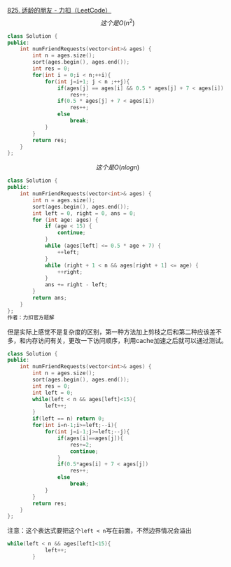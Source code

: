 [825. 适龄的朋友 - 力扣（LeetCode）](https://leetcode.cn/problems/friends-of-appropriate-ages/description/?envType=daily-question&envId=2024-11-17)
$$
这个是O(n^2)
$$
```cpp
class Solution {
public:
    int numFriendRequests(vector<int>& ages) {
        int n = ages.size();
        sort(ages.begin(), ages.end());
        int res = 0;
        for(int i = 0;i < n;++i){
            for(int j=i+1; j < n ;++j){
                if(ages[j] == ages[i] && 0.5 * ages[j] + 7 < ages[i])
                    res++;
                if(0.5 * ages[j] + 7 < ages[i])
                    res++;
                else
                    break;
            }
        }
        return res;
    }
};
```

$$
这个是O(nlogn)
$$
```cpp
class Solution {
public:
    int numFriendRequests(vector<int>& ages) {
        int n = ages.size();
        sort(ages.begin(), ages.end());
        int left = 0, right = 0, ans = 0;
        for (int age: ages) {
            if (age < 15) {
                continue;
            }
            while (ages[left] <= 0.5 * age + 7) {
                ++left;
            }
            while (right + 1 < n && ages[right + 1] <= age) {
                ++right;
            }
            ans += right - left;
        }
        return ans;
    }
};
作者：力扣官方题解
```


但是实际上感觉不是复杂度的区别，第一种方法加上剪枝之后和第二种应该差不多，和内存访问有关，更改一下访问顺序，利用cache加速之后就可以通过测试。
```cpp
class Solution {
public:
    int numFriendRequests(vector<int>& ages) {
        int n = ages.size();
        sort(ages.begin(), ages.end());
        int res = 0;
        int left = 0;
        while(left < n && ages[left]<15){
            left++;
        }
        if(left == n) return 0;
        for(int i=n-1;i>=left;--i){
            for(int j=i-1;j>=left;--j){
                if(ages[i]==ages[j]){
                    res+=2;
                    continue;
                }  
                if(0.5*ages[i] + 7 < ages[j])
                    res++;
                else
                    break;
            }
        }
        return res;
    }
};
```
注意：这个表达式要把这个`left < n`写在前面，不然边界情况会溢出
```cpp
while(left < n && ages[left]<15){
            left++;
        }
```